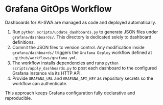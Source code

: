 # Grafana GitOps Workflow

Dashboards for AI-SWA are managed as code and deployed automatically.

1. Run `python scripts/update_dashboards.py` to generate JSON files under
   `grafana/dashboards/`. This directory is dedicated solely to dashboard
   definitions.
2. Commit the JSON files to version control. Any modification inside
   `grafana/dashboards/` triggers the `Grafana Deploy` workflow defined at
   `.github/workflows/grafana.yml`.
3. The workflow installs dependencies and runs `python scripts/apply_dashboards.py`
   to post each dashboard to the configured Grafana instance via its HTTP API.
4. Provide `GRAFANA_URL` and `GRAFANA_API_KEY` as repository secrets so the
   workflow can authenticate.

This approach keeps Grafana configuration fully declarative and reproducible.
